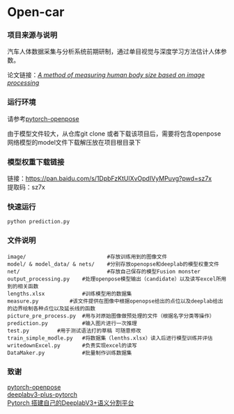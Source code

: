 # **Open-car**


### 项目来源与说明

汽车人体数据采集与分析系统前期研制，通过单目视觉与深度学习方法估计人体参数。

论文链接：[_A method of measuring human body size based on image processing_](https://www.spiedigitallibrary.org/conference-proceedings-of-spie/12473/2653539/A-method-of-measuring-human-body-size-based-on-image/10.1117/12.2653539.short)

### 运行环境

请参考[pytorch-openpose](https://github.com/Hzzone/pytorch-openpose)

由于模型文件较大，从仓库git clone 或者下载该项目后，需要将包含openpose网络模型的model文件下载解压放在项目根目录下

### 模型权重下载链接

链接：https://pan.baidu.com/s/1DpbFzKtUlXvOpdIVyMPuvg?pwd=sz7x  
提取码：sz7x

### 快速运行
```
python prediction.py
```

### 文件说明
```
image/	                        #存放训练用到的图像文件 
model/ & model_data/ & nets/    #分别存放openopse和deeplab的模型权重文件 
net/	                        #存放自己保存的模型Fusion monster          
output_processing.py    #处理openpose模型输出（candidate）以及读写excel所用到的相关函数 
lengths.xlsx            #训练模型用的数据集 
measure.py	        #该文件提供在图像中根据openopse给出的点位以及deeplab给出的边界绘制各种点位以及延长线的函数
picture_pre_process.py	#用与对原始图像做预处理的文件（根据名字分类等操作）
prediction.py	        #输入图片进行一次推理 
test.py			#用于测试语法打的草稿 可随意修改 
train_simple_modle.py	#将数据集（lenths.xlsx）读入后进行模型训练并评估 
writedownExcel.py       #负责实现excel的读写 
DataMaker.py            #批量制作训练数据集 
```

### 致谢
[pytorch-openpose](https://github.com/Hzzone/pytorch-openpose) <br>
[deeplabv3-plus-pytorch](https://github.com/bubbliiiing/deeplabv3-plus-pytorch) <br>
[Pytorch 搭建自己的DeeplabV3+语义分割平台](https://www.bilibili.com/video/BV173411q7xF/?spm_id_from=333.337.search-card.all.click&vd_source=1422dc9d01b5aaaaa4457804c50b68ae) <br>
